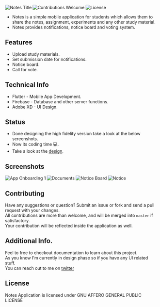 <p align="left">
<img alt="Notes Title" src="https://github.com/gupta-shrinath/Notes/blob/master/screenshots/Notes%20Title.PNG">
<img alt="Contributions Welcome" src="https://img.shields.io/badge/contributions-welcome-brightgreen?style=for-the-badge&labelColor=black&logo=github">
<img alt="License" src="https://img.shields.io/github/license/gupta-shrinath/Notes?color=bright%20green&labelColor=black&logo=github&style=for-the-badge">
</p>

* Notes is a simple mobile application for students which allows them to share the notes, assignment, experiments  and any other study material.
* Notes provides notifications, notice board and voting system.  

## Features
* Upload study materials.
* Set submission date for notifications.
* Notice board.
* Call for vote.

## Technical Info
* Flutter - Mobile App Development.
* Firebase - Database and other server functions.
* Adobe XD - UI Design.

## Status
* Done designing the high fidelity version take a look at the below screenshots.
* Now its coding time :computer:.
* Take a look at the [design](https://xd.adobe.com/view/7366ddfa-2bc4-41d8-bcec-b360788499f5-2635/).

## Screenshots
![App Onboarding 1](https://github.com/gupta-shrinath/Notes/blob/master/screenshots/App%20Onboarding%201.png)
![Documents](https://github.com/gupta-shrinath/Notes/blob/master/screenshots/Documents.PNG)
![Notice Board](https://github.com/gupta-shrinath/Notes/blob/master/screenshots/Notice-Board.PNG)
![Notice](https://github.com/gupta-shrinath/Notes/blob/master/screenshots/Notice.PNG)

## Contributing
Have any suggestions or question? Submit an issue or fork and send a pull request with your changes.\
All contributions are more than welcome, and will be merged into `master` if satisfactory.\
Your contribution will be reflected inside the application as well.

## Additional Info.
Feel to free to checkout documentation to learn about this project.\
As you know I'm currently in design phase so if you have any UI related stuff.\
You can reach out to me on [twitter](https://twitter.com/gupta_shrinath)

## License
Notes Application is licensed under GNU AFFERO GENERAL PUBLIC LICENSE
